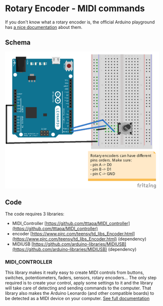 # Rotary Encoder - MIDI commands

If you don't know what a rotary encoder is, the official Arduino playground has [a nice documentation](http://playground.arduino.cc/Main/RotaryEncoders) about them.

## Schema

![Schema](schema.png)

## Code

The code requires 3 libraries:
* MIDI_Controller [https://github.com/tttapa/MIDI_controller](https://github.com/tttapa/MIDI_controller)
* encoder [https://www.pjrc.com/teensy/td_libs_Encoder.html](https://www.pjrc.com/teensy/td_libs_Encoder.html) (dependency)
* MIDIUSB [https://github.com/arduino-libraries/MIDIUSB](https://github.com/arduino-libraries/MIDIUSB) (dependency)

### MIDI_CONTROLLER

This library makes it really easy to create MIDI controls from buttons, switches, potentiometers, faders, sensors, rotary encoders... The only step required is to create your control, apply some settings to it and the library will take care of detecting and sending commands to the computer. That library also makes the Arduino Leonardo (and other compatible boards) to be detected as a MIDI device on your computer. [See full documentation](https://github.com/tttapa/MIDI_controller/wiki/Library-documentation)
